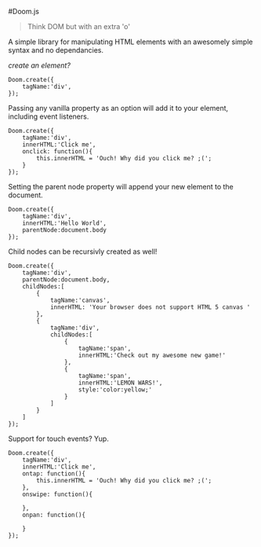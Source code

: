 #Doom.js

> Think DOM but with an extra 'o'

A simple library for manipulating HTML elements with an awesomely simple syntax and no dependancies.

*create an element?*
```
Doom.create({
    tagName:'div',
});
```

Passing any vanilla property as an option will add it to your element, including event listeners.

```
Doom.create({
    tagName:'div',
    innerHTML:'Click me',
    onclick: function(){
        this.innerHTML = 'Ouch! Why did you click me? ;(';
    }
});
```  
Setting the parent node property will append your new element to the document.

```
Doom.create({
    tagName:'div',
    innerHTML:'Hello World',
    parentNode:document.body
});
``` 

Child nodes can be recursivly created as well!

```
Doom.create({
    tagName:'div',
    parentNode:document.body,
    childNodes:[
        {
            tagName:'canvas',
            innerHTML: 'Your browser does not support HTML 5 canvas '
        },
        {
            tagName:'div',
            childNodes:[
                {
                    tagName:'span',
                    innerHTML:'Check out my awesome new game!'
                },
                {
                    tagName:'span',
                    innerHTML:'LEMON WARS!',
                    style:'color:yellow;'
                }
            ]
        }
    ]
});
``` 

Support for touch events? Yup.

```
Doom.create({
    tagName:'div',
    innerHTML:'Click me',
    ontap: function(){
        this.innerHTML = 'Ouch! Why did you click me? ;(';
    },
    onswipe: function(){
    
    },
    onpan: function(){
    
    }
});
``` 